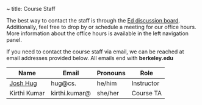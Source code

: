 ~ title: Course Staff

The best way to contact the staff is through the [Ed discussion board](https://edstem.org/us/courses/19208/discussion/). Additionally, feel free to drop by or schedule a meeting for our office hours. More information about the office hours is available in the left navigation panel. 

If you need to contact the course staff via email, we can be reached at email addresses provided below. All emails end with **berkeley.edu**

| Name                                                                        | Email     | Pronouns | Role       |
|-----------------------------------------------------------------------------|-----------|----------|------------|
| [Josh Hug](https://www2.eecs.berkeley.edu/Faculty/Homepages/joshhug.html)   | hug@cs.   | he/him   | Instructor |
| Kirthi Kumar                                | kirthi.kumar@ | she/her   | Course TA  |



